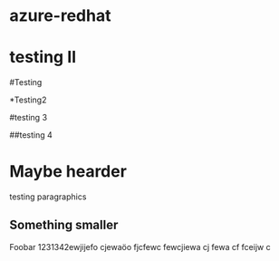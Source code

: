 # azure-redhat

testing II
==========

#Testing

*Testing2

#testing 3

##testing 4


Maybe hearder
==============
testing paragraphics


Something smaller
---------
Foobar 1231342ewjijefo cjewaöo fjcfewc
 fewcjiewa cj
 fewa cf
  fceijw c


